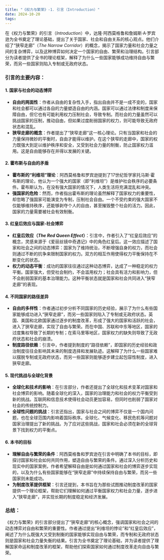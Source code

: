 ```yaml
---
title: "《权力与繁荣》-1. 引言（Introduction）"
date: 2024-10-20
tags: 
---
```

在《权力与繁荣》的引言（*Introduction*）中，达隆·阿西莫格鲁和詹姆斯·A·罗宾逊为全书奠定了理论基础，提出了关于国家、社会和自由关系的核心观点。他们介绍了“狭窄走廊”（*The Narrow Corridor*）的概念，揭示了国家力量和社会力量之间的复杂博弈，以及这种博弈如何决定一个国家的自由、繁荣和治理结构。引言部分为读者提供了全书的理论框架，解释了为什么一些国家能够成功维持自由与繁荣，而另一些国家则陷入专制或无政府状态。

### 引言的主要内容：

#### 1. **国家与社会的动态博弈**
   - **自由的两面性**：作者从自由的复杂性入手，指出自由并不是一成不变的，国家和社会都可以通过各自的力量塑造自由的内涵。国家可以通过法律和制度来保障自由，但它也有可能利用权力压制社会，导致专制。而社会的力量虽然可以挑战国家的压制，推动自由，但如果过度削弱国家的权力，则可能导致无政府状态和混乱。
   - **狭窄走廊的概念**：作者提出了“狭窄走廊”这一核心理论。只有当国家和社会的力量保持微妙的平衡时，自由才能得以维护。在这个狭窄的走廊中，国家的权力既强大到足以维护秩序和安全，又受到社会力量的制衡，防止国家权力滥用。这是自由能够存在并得以发展的关键。

#### 2. **霍布斯与自由的矛盾**
   - **霍布斯的“利维坦”理论**：阿西莫格鲁和罗宾逊提到了17世纪哲学家托马斯·霍布斯的理论，他认为一个强大的国家（即“利维坦”）是维护社会秩序的必要条件。霍布斯认为，在没有强大国家的情况下，人类生活将充满混乱和冲突。
   - **强国家的危险**：然而，作者指出霍布斯的理论虽然解释了国家权力的重要性，却忽略了强国家可能演变为专制，压制社会自由。一个不受约束的强大国家不仅能够维持秩序，还能够剥夺个人的自由，甚至摧毁整个社会的活力。因此，国家的力量需要被社会有效制衡。

#### 3. **红皇后效应与国家-社会博弈**
   - **红皇后效应（*The Red Queen Effect*）**：引言中，作者引入了“红皇后效应”的概念，灵感来源于《爱丽丝镜中奇遇记》中的角色红皇后。这一效应描述了国家和社会之间的动态博弈：国家为了维持统治，不断增强自身的权力，而社会则通过不断的抗争来限制国家的权力。双方的相互作用使得权力平衡保持在不断变化的状态。
   - **权力的动态平衡**：成功的国家往往通过这种动态博弈，达成了一种稳定的权力平衡。国家强大，但受社会制约，不会滥用权力；社会具有活力和影响力，但不会削弱国家的基本治理能力。这种平衡状态就是国家和社会共同进入“狭窄走廊”的表现。

#### 4. **不同国家的路径差异**
   - **自由的多样性**：作者通过初步分析不同国家的历史经验，展示了为什么有些国家能够成功进入“狭窄走廊”，而另一些国家则陷入了专制或无政府状态。英国、美国和北欧国家通过逐步的制度改革，形成了强大的国家和活跃的社会，进入了狭窄走廊，实现了自由与繁荣。而在中国、苏联和中东等地区，国家的过度集权导致了长期的专制；在索马里等地区，国家权力的缺失则导致了无政府状态和社会的崩溃。
   - **制度路径依赖**：引言中，作者提到制度的“路径依赖”，即国家的历史经验和政治制度往往会影响其未来的制度选择和发展轨迹。这解释了为什么一些国家难以摆脱专制或无政府状态，而另一些国家则能够逐步建立起包容性制度，进入狭窄走廊。

#### 5. **现代挑战与全球化背景**
   - **全球化和技术的影响**：在引言部分，作者还提出了全球化和技术变革对国家和社会博弈的影响。随着全球化的深入，国家的治理能力和社会的权力平衡受到新的挑战。互联网和信息技术使得社会动员更加容易，但同时也削弱了国家对社会的传统控制力。
   - **全球性问题的挑战**：引言还指出，国家与社会之间的博弈不仅是一个国内问题，也在全球范围内影响着国际秩序。全球化、气候变化、移民危机等问题对国家治理提出了新的挑战。为了应对这些挑战，国家和社会必须在新的全球背景下找到权力的平衡点。

#### 6. **本书的目标**
   - **理解自由与繁荣的条件**：阿西莫格鲁和罗宾逊在引言中明确了本书的目标，即探讨国家和社会如何共同作用，塑造自由与繁荣的条件。通过深入分析历史和现实中的国家案例，作者希望解释自由是如何通过国家和社会的博弈逐步实现的，以及为什么有些国家能够在“狭窄走廊”中持续保持自由与繁荣，而另一些国家则未能成功。
   - **为制度改革提供框架**：引言还提到，本书旨在为那些试图推动制度改革的国家提供一个理论框架，帮助它们理解如何通过平衡国家权力和社会力量，逐步进入“狭窄走廊”，并实现长期的制度稳定和经济发展。

### 总结：
《权力与繁荣》的引言部分提出了“狭窄走廊”的核心概念，强调国家和社会之间的动态博弈对自由和繁荣的重要性。作者通过提出“利维坦的悖论”和“红皇后效应”，阐述了为什么既强大又受到制衡的国家能够实现自由与繁荣，而专制和无政府状态则是国家和社会力量失衡的结果。引言为全书奠定了理论基础，并为读者提供了理解国家命运和制度改革的框架，帮助他们探索国家如何通过制度改革走向自由与繁荣。
